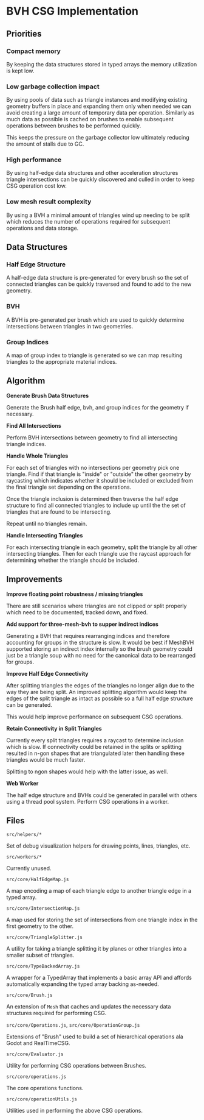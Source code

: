 # BVH CSG Implementation

## Priorities

### Compact memory

By keeping the data structures stored in typed arrays the memory utilization is kept low.

### Low garbage collection impact

By using pools of data such as triangle instances and modifying existing geometry buffers in place and expanding them only when needed we can avoid creating a large amount of temporary data per operation. Similarly as much data as possible is cached on brushes to enable subsequent operations between brushes to be performed quickly.

This keeps the pressure on the garbage collector low ultimately reducing the amount of stalls due to GC.

### High performance

By using half-edge data structures and other acceleration structures triangle intersections can be quickly discovered and culled in order to keep CSG operation cost low.

### Low mesh result complexity

By using a BVH a minimal amount of triangles wind up needing to be split which reduces the number of operations required for subsequent operations and data storage.

## Data Structures

### Half Edge Structure

A half-edge data structure is pre-generated for every brush so the set of connected triangles can be quickly traversed and found to add to the new geometry.

### BVH

A BVH is pre-generated per brush which are used to quickly determine intersections between triangles in two geometries.

### Group Indices

A map of group index to triangle is generated so we can map resulting triangles to the appropriate material indices.

## Algorithm

**Generate Brush Data Structures**

Generate the Brush half edge, bvh, and group indices for the geometry if necessary.

**Find All Intersections**

Perform BVH intersections between geometry to find all intersecting triangle indices.

**Handle Whole Triangles**

For each set of triangles with no intersections per geometry pick one triangle. Find if that triangle is "inside" or "outside" the other geometry by raycasting which indicates whether it should be included or excluded from the final triangle set depending on the operations.

Once the triangle inclusion is determined then traverse the half edge structure to find all connected triangles to include up until the the set of triangles that are found to be intersecting.

Repeat until no triangles remain.

**Handle Intersecting Triangles**

For each intersecting triangle in each geometry, split the triangle by all other intersecting triangles. Then for each triangle use the raycast approach for determining whether the triangle should be included.

## Improvements

**Improve floating point robustness / missing triangles**

There are still scenarios where triangles are not clipped or split properly which need to be documented, tracked down, and fixed.

**Add support for three-mesh-bvh to supper indirect indices**

Generating a BVH that requires rearranging indices and therefore accounting for groups in the structure is slow. It would be best if MeshBVH supported storing an indirect index internally so the brush geometry could just be a triangle soup with no need for the canonical data to be rearranged for groups.

**Improve Half Edge Connectivity**

After splitting triangles the edges of the triangles no longer align due to the way they are being split. An improved splitting algorithm would keep the edges of the split triangle as intact as possible so a full half edge structure can be generated.

This would help improve performance on subsequent CSG operations.

**Retain Connectivity in Split Triangles**

Currently every split triangles requires a raycast to determine inclusion which is slow. If connectivity could be retained in the splits or splitting resulted in n-gon shapes that are triangulated later then handling these triangles would be much faster.

Splitting to ngon shapes would help with the latter issue, as well.

**Web Worker**

The half edge structure and BVHs could be generated in parallel with others using a thread pool system. Perform CSG operations in a worker.

## Files

`src/helpers/*`

Set of debug visualization helpers for drawing points, lines, triangles, etc.

`src/workers/*`

Currently unused.

`src/core/HalfEdgeMap.js`

A map encoding a map of each triangle edge to another triangle edge in a typed array.

`src/core/IntersectionMap.js`

A map used for storing the set of intersections from one triangle index in the first geometry to the other.

`src/core/TriangleSplitter.js`

A utility for taking a triangle splitting it by planes or other triangles into a smaller subset of triangles.

`src/core/TypeBackedArray.js`

A wrapper for a TypedArray that implements a basic array API and affords automatically expanding the typed array backing as-needed.

`src/core/Brush.js`

An extension of `Mesh` that caches and updates the necessary data structures required for performing CSG.

`src/core/Operations.js`, `src/core/OperationGroup.js`

Extensions of "Brush" used to build a set of hierarchical operations ala Godot and RealTimeCSG.

`src/core/Evaluator.js`

Utility for performing CSG operations between Brushes.

`src/core/operations.js`

The core operations functions.

`src/core/operationUtils.js`

Utilities used in performing the above CSG operations.

